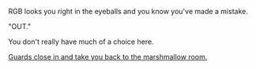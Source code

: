 RGB looks you right in the eyeballs and you know you've made a mistake.

"OUT." 

You don't really have much of a choice here.

[Guards close in and take you back to the marshmallow room.](../../marshmallow.md)